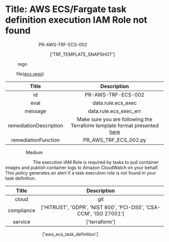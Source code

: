 



# Title: AWS ECS/Fargate task definition execution IAM Role not found


***<font color="white">Master Test Id:</font>*** PR-AWS-TRF-ECS-002

***<font color="white">Master Snapshot Id:</font>*** ['TRF_TEMPLATE_SNAPSHOT']

***<font color="white">type:</font>*** rego

***<font color="white">rule:</font>*** file([ecs.rego])  
  
  
  
  

|Title|Description|
| :---: | :---: |
|id|PR-AWS-TRF-ECS-002|
|eval|data.rule.ecs_exec|
|message|data.rule.ecs_exec_err|
|remediationDescription|Make sure you are following the Terraform template format presented <a href='https://registry.terraform.io/providers/hashicorp/aws/latest/docs/resources/ecs_task_definition' target='_blank'>here</a>|
|remediationFunction|PR_AWS_TRF_ECS_002.py|


***<font color="white">Severity:</font>*** Medium

***<font color="white">Description:</font>*** The execution IAM Role is required by tasks to pull container images and publish container logs to Amazon CloudWatch on your behalf. This policy generates an alert if a task execution role is not found in your task definition.  
  
  

|Title|Description|
| :---: | :---: |
|cloud|git|
|compliance|['HITRUST', 'GDPR', 'NIST 800', 'PCI-DSS', 'CSA-CCM', 'ISO 27001']|
|service|['terraform']|


***<font color="white">Resource Types:</font>*** ['aws_ecs_task_definition']


[ecs.rego]: https://github.com/prancer-io/prancer-compliance-test/tree/master/aws/terraform/ecs.rego
